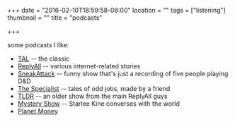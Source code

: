 +++
date = "2016-02-10T18:59:58-08:00"
location = ""
tags = ["listening"]
thumbnail = ""
title = "podcasts"

+++

some podcasts I like:

<!--more-->

* [TAL](http://www.thisamericanlife.org/) -- the classic
* [ReplyAll](replyall.rodeo) -- various internet-related stories
* [SneakAttack](https://twitter.com/sneakpodcast) --
funny show that's just a recording of five people playing D&D
* [The Specialist](https://soundcloud.com/the-specialist-podcast) --
tales of odd jobs, made by a friend
* [TLDR](http://www.onthemedia.org/tags/tldr_podcast/) --
an older show from the main ReplyAll guys
* [Mystery Show](https://gimletmedia.com/show/mystery-show/) --
Starlee Kine converses with the world
* [Planet Money](http://www.npr.org/sections/money/)
